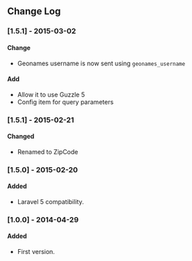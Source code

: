 ## Change Log

### [1.5.1] - 2015-03-02
#### Change
- Geonames username is now sent using `geonames_username`

#### Add
- Allow it to use Guzzle 5
- Config item for query parameters

### [1.5.1] - 2015-02-21
#### Changed
- Renamed to ZipCode

### [1.5.0] - 2015-02-20
#### Added
- Laravel 5 compatibility.

### [1.0.0] - 2014-04-29
#### Added
- First version.

